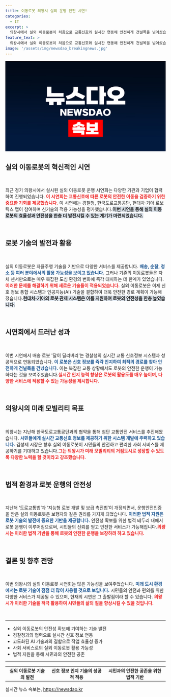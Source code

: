 ```yaml
---
title: 이동로봇 의왕시 실외 운행 안전 시연!
categories:
  - IT
excerpt: >
  의왕시에서 실외 이동로봇이 처음으로 교통신호와 실시간 연동해 안전하게 건널목을 넘어섰습니다. 경찰청과 현대차·기아의 협력이 돋보이는 이번 시연회는 로봇의 진정한 자율주행 시대를 여는 기폭제가 될 것으로 기대됩니다!
feature_text: >
  의왕시에서 실외 이동로봇이 처음으로 교통신호와 실시간 연동해 안전하게 건널목을 넘어섰습니다. 경찰청과 현대차·기아의 협력이 돋보이는 이번 시연회는 로봇의 진정한 자율주행 시대를 여는 기폭제가 될 것으로 기대됩니다!
image: '/assets/img/newsdao_breakingnews.jpg'
---
```


<p><img src="/assets/img/newsdao_breakingnews.jpg" alt="flaretime 속보" /></p>

<h2 data-ke-size="size26">실외 이동로봇의 혁신적인 시연</h2>

<p data-ke-size="size16">&nbsp;</p>

<p data-ke-size="size16">최근 경기 의왕시에서 실시된 실외 이동로봇 운행 시연회는 다양한 기관과 기업이 협력하여 진행되었습니다. <b><span style="color: #ee2323;">이 시연회는 교통신호에 따른 로봇의 안전한 이동을 검증하기 위한 중요한 기회를 제공했습니다.</span></b> 이 시연에는 경찰청, 한국도로교통공단, 현대차·기아 로보틱스 랩이 참여하며 신기술의 적용 가능성을 평가했습니다.<b><span style="background-color: #21538527;">이번 시연을 통해 실외 이동로봇의 효율성과 안전성을 한층 더 발전시킬 수 있는 계기가 마련되었습니다.</span></b></p>

<p data-ke-size="size16">&nbsp;</p>

<h2 data-ke-size="size26">로봇 기술의 발전과 활용</h2>

<p data-ke-size="size16">&nbsp;</p>

<p data-ke-size="size16">실외 이동로봇은 자율주행 기술을 기반으로 다양한 서비스를 제공합니다. <b><span style="color: #1a5490;">배송, 순찰, 청소 등 여러 분야에서의 활용 가능성을 보이고 있습니다.</span></b> 그러나 기존의 이동로봇들은 자체 센서만으로는 매우 복잡한 도심 환경의 변화에 즉각 대처하는 데 한계가 있었습니다. <b><span style="color: #ee2323;">이러한 문제를 해결하기 위해 새로운 기술들이 적용되었습니다.</span></b> 실외 이동로봇은 이제 신호 정보 통합 시스템과 인공지능(AI) 기술을 결합하여 더욱 안전한 경로 계획이 가능해졌습니다.<b><span style="background-color: #21538527;">현대차·기아의 로봇 관제 시스템은 이를 지원하여 로봇의 안전성을 한층 높였습니다.</span></b></p>

<p data-ke-size="size16">&nbsp;</p>

<h2 data-ke-size="size26">시연회에서 드러난 성과</h2>

<p data-ke-size="size16">&nbsp;</p>

<p data-ke-size="size16">이번 시연에서 배송 로봇 '달이 딜리버리'는 경찰청의 실시간 교통 신호정보 시스템과 성공적으로 연동되었습니다. <b><span style="color: #1a5490;">이 로봇은 신호 정보를 즉각 인지하여 최적의 경로를 찾아 안전하게 건널목을 건넜습니다.</span></b> 이는 복잡한 교통 상황에서도 로봇의 안전한 운행이 가능하다는 것을 보여주었습니다.<b><span style="color: #ee2323;">실시간 인지 능력 향상은 로봇의 활용도를 매우 높이며, 다양한 서비스에 적용할 수 있는 가능성을 제시합니다.</span></b></p>

<p data-ke-size="size16">&nbsp;</p>

<h2 data-ke-size="size26">의왕시의 미래 모빌리티 목표</h2>

<p data-ke-size="size16">&nbsp;</p>

<p data-ke-size="size16">의왕시는 지난해 한국도로교통공단과의 협약을 통해 첨단 교통안전 서비스를 추진해왔습니다. <b><span style="color: #1a5490;">시민들에게 실시간 교통신호 정보를 제공하기 위한 시스템 개발에 주력하고 있습니다.</span></b> 김성제 시장은 향후 실외 이동로봇이 시민들의 안전하고 편리한 사회 서비스를 제공하기를 기대하고 있습니다.<b><span style="color: #ee2323;">그는  의왕시가 미래 모빌리티의 거점도시로 성장할 수 있도록 다양한 노력을 할 것이라고 강조했습니다.</span></b></p>

<p data-ke-size="size16">&nbsp;</p>

<h2 data-ke-size="size26">법적 환경과 로봇 운행의 안전성</h2>

<p data-ke-size="size16">&nbsp;</p>

<p data-ke-size="size16">지난해 ‘도로교통법’과 ‘지능형 로봇 개발 및 보급 촉진법’이 개정되면서, 운행안전인증을 받은 실외 이동로봇은 보행자와 같은 권리를 가지게 되었습니다. <b><span style="color: #1a5490;">이러한 법적 지원은 로봇 기술의 발전에 중요한 기반을 제공합니다.</span></b> 안전성 확보를 위한 법적 테두리 내에서 로봇 운행이 이루어짐으로써, 시민들의 신뢰를 얻고 안전한 서비스가 가능해집니다.<b><span style="color: #ee2323;">의왕시는 이러한 법적 기반을 통해 로봇의 안전한 운행을 보장하려 하고 있습니다.</span></b></p>

<p data-ke-size="size16">&nbsp;</p>

<h2 data-ke-size="size26">결론 및 향후 전망</h2>

<p data-ke-size="size16">&nbsp;</p>

<p data-ke-size="size16">이번 의왕시의 실외 이동로봇 시연회는 많은 가능성을 보여주었습니다. <b><span style="color: #1a5490;">미래 도시 환경에서는 로봇 기술이 점점 더 많이 사용될 것으로 보입니다.</span></b> 시민들의 안전과 편의를 위한 다양한 서비스가 제공될 수 있으며, 현재의 시연은 그 출발점이라 할 수 있습니다. <b><span style="color: #ee2323;">의왕시가 이러한 기술을 적극 활용하여 시민들의 삶의 질을 향상시킬 수 있을 것입니다.</span></b></p>

<p data-ke-size="size16">&nbsp;</p>

<hr>

<ul>
<li>실외 이동로봇의 안전성 확보에 기여하는 기술 발전</li>
<li>경찰청과의 협력으로 실시간 신호 정보 연동</li>
<li>고도화된 AI 기술과의 결합으로 작업 효율성 증가</li>
<li>사회 서비스로의 실외 이동로봇 활용 가능성</li>
<li>법적 지원을 통해 시민과의 안전한 공존</li>
</ul>

<hr>

<table>
<tr>
<td style="text-align: center; height: 17px;"><b>실외 이동로봇 기술의 발전</b></td>
<td style="text-align: center; height: 17px;"><b>신호 정보 인지 기술의 성공적 적용</b></td>
<td style="text-align: center; height: 17px;"><b>시민과의 안전한 공존을 위한 법적 기반</b></td>
</tr>
</table>
실시간 뉴스 속보는, <a href="https://newsdao.kr" rel="dofollow">https://newsdao.kr</a>


